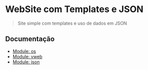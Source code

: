 # WebSite com Templates e JSON

> Site simple com templates e uso de dados em JSON

## Documentação

* [Module: os](https://modules.vlang.io/os.html)
* [Module: vweb](https://modules.vlang.io/vweb.html)
* [Module: json](https://modules.vlang.io/json.html)
